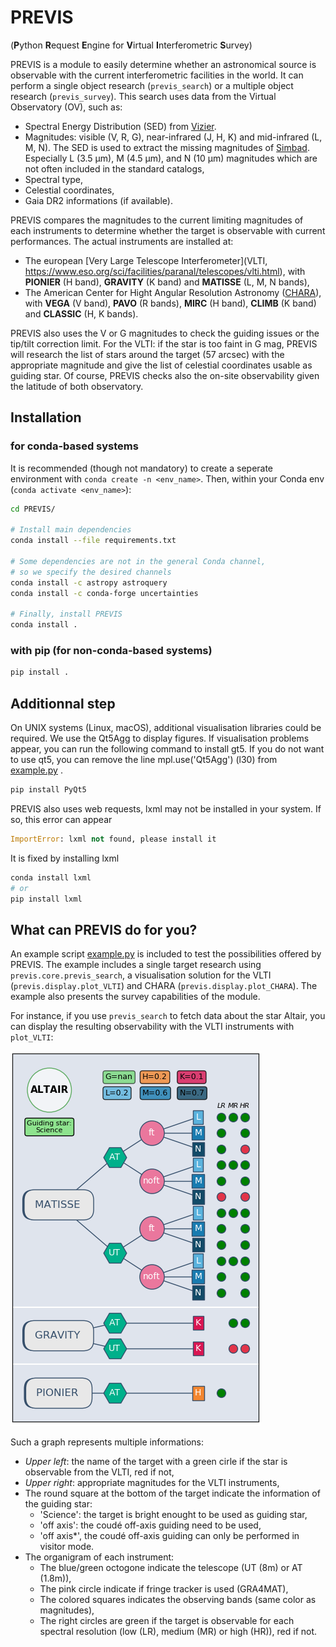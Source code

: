 # PREVIS
(**P**ython **R**equest **E**ngine for **V**irtual **I**nterferometric **S**urvey)

PREVIS is a module to easily determine whether an astronomical source is observable 
with the current interferometric facilities in the world. It can perform
a single object research (`previs_search`) or a multiple object research (`previs_survey`).
This search uses data from the Virtual Observatory (OV), such as:
 
- Spectral Energy Distribution (SED) from [Vizier](http://vizier.u-strasbg.fr/vizier/sed/). 
- Magnitudes: visible (V, R, G), near-infrared (J, H, K) and mid-infrared (L, M, N). The SED 
  is used to extract the missing magnitudes of [Simbad](http://simbad.u-strasbg.fr/simbad/). 
  Especially L (3.5 µm), M (4.5 µm), and N (10 µm) magnitudes which are not often included 
  in the standard catalogs,
- Spectral type,
- Celestial coordinates,
- Gaia DR2 informations (if available).

PREVIS compares the magnitudes to the current limiting magnitudes of each instruments to determine whether
the target is observable with current performances. The actual instruments are installed at:

- The european [Very Large Telescope Interferometer](VLTI, https://www.eso.org/sci/facilities/paranal/telescopes/vlti.html),
  with **PIONIER** (H band), **GRAVITY** (K band) and **MATISSE** (L, M, N bands),
- The American Center for Hight Angular Resolution Astronomy ([CHARA](http://www.chara.gsu.edu)), with 
  **VEGA** (V band), **PAVO** (R bands), **MIRC** (H band), **CLIMB** (K band) and **CLASSIC** (H, K bands).

PREVIS also uses the V or G magnitudes to check the guiding issues or the tip/tilt correction limit. 
For the VLTI: if the star is too faint in G mag, PREVIS will research the list of stars around
the target (57 arcsec) with the appropriate magnitude and give the list of celestial coordinates
usable as guiding star. Of course, PREVIS checks also the on-site observability given the latitude of 
both observatory.


## Installation


### for conda-based systems

It is recommended (though not mandatory) to create a seperate environment with `conda create -n <env_name>`.
Then, within your Conda env (`conda activate <env_name>`):

```bash
cd PREVIS/

# Install main dependencies
conda install --file requirements.txt

# Some dependencies are not in the general Conda channel,
# so we specify the desired channels 
conda install -c astropy astroquery
conda install -c conda-forge uncertainties

# Finally, install PREVIS
conda install .
```

### with pip (for non-conda-based systems)
```bash
pip install .
```

## Additionnal step

On UNIX systems (Linux, macOS), additional visualisation libraries could be required. We use the Qt5Agg to display figures. If visualisation problems appear, you can run the following command to install gt5. If you do not want to use qt5, you can remove the line mpl.use('Qt5Agg') (l30) from [example.py](example.py) .
```bash
pip install PyQt5
```
PREVIS also uses web requests, lxml may not be installed in your system. If so, this error can appear
```python
ImportError: lxml not found, please install it
```
It is fixed by installing lxml
```bash
conda install lxml
# or
pip install lxml
```

## What can PREVIS do for you?

An example script [example.py](example.py) is included to test the possibilities offered by PREVIS. The example includes a single target
research using `previs.core.previs_search`, a visualisation solution for the VLTI (`previs.display.plot_VLTI`) and CHARA (`previs.display.plot_CHARA`). 
The example also presents the survey capabilities of the module.

For instance, if you use `previs_search` to fetch data about the star Altair, you can display the resulting observability with the VLTI instruments with `plot_VLTI`:

![Figure 1](doc/figure_1.png)

Such a graph represents multiple informations:

- *Upper left*: the name of the target with a green cirle if the star is observable from the VLTI, red if not,
- *Upper right*: appropriate magnitudes for the VLTI instruments,
- The round square at the bottom of the target indicate the information of the guiding star: 
  - 'Science': the target is bright enought to be used as guiding star, 
  - 'off axis': the coudé off-axis guiding need to be used,
  - 'off axis*', the coudé off-axis guiding can only be performed in visitor mode.
- The organigram of each instrument:
    - The blue/green octogone indicate the telescope (UT (8m) or AT (1.8m)),
    - The pink circle indicate if fringe tracker is used (GRA4MAT),
    - The colored squares indicates the observing bands (same color as magnitudes),
    - The right circles are green if the target is observable for each spectral resolution (low (LR), medium (MR) or high (HR)), red if not.
